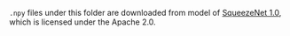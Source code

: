 `.npy` files under this folder are downloaded from model of [SqueezeNet 1.0](https://storage.googleapis.com/download.tensorflow.org/models/tflite/model_zoo/upload_20180427/squeezenet_2018_04_27.tgz), which is licensed under the Apache 2.0.
